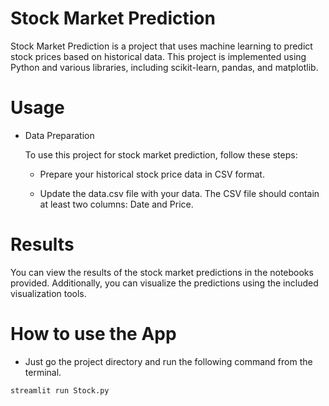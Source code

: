 # Stock Market Prediction

Stock Market Prediction is a project that uses machine learning to predict stock prices based on historical data. This project is implemented using Python and various libraries, including scikit-learn, pandas, and matplotlib.

# Usage
* Data Preparation

  To use this project for stock market prediction, follow these steps:

    - Prepare your historical stock price data in CSV format.

    - Update the data.csv file with your data. The CSV file should contain at least two columns: Date and Price.
      
# Results

  You can view the results of the stock market predictions in the notebooks provided. Additionally, you can visualize the predictions using the included visualization tools.

  # How to use the App
  
  * Just go the project directory and run the following command from the terminal.

  ```
  streamlit run Stock.py
  ```

